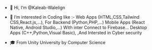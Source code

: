 - 👋 Hi, I’m @Kaleab-Walelign
- 👀 I’m interested in Coding like :-
                      Web Apps (HTML,CSS,Tailwind CSS,React.js,...), For Backend (Python,PHP,...)
                      Mobile Apps (React Native, Android Studio,...) With inter Connect to Firebase...
                      Desktop Apps (C++,Python,Visual Basic),
      ,And Intersted in Cyber security
      
- 🎓 From Unity University by Computer Science
